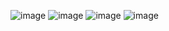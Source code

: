![image](https://github.com/qune4q/DemoEkzamen/assets/50214016/43c37dc6-80df-4be5-afdc-8be94e7d6b3e)
![image](https://github.com/qune4q/DemoEkzamen/assets/50214016/394f7776-c328-4cd3-bab2-6d79baf71140)
![image](https://github.com/qune4q/DemoEkzamen/assets/50214016/e223e750-4d57-44d9-98a9-09b0e46dbbbc)
![image](https://github.com/qune4q/DemoEkzamen/assets/50214016/e8b06793-af2e-483e-9709-9af686e2e1ec)

